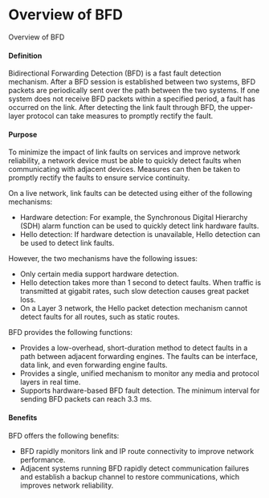 Overview of BFD
===============

Overview of BFD

#### Definition

Bidirectional Forwarding Detection (BFD) is a fast fault detection mechanism. After a BFD session is established between two systems, BFD packets are periodically sent over the path between the two systems. If one system does not receive BFD packets within a specified period, a fault has occurred on the link. After detecting the link fault through BFD, the upper-layer protocol can take measures to promptly rectify the fault.


#### Purpose

To minimize the impact of link faults on services and improve network reliability, a network device must be able to quickly detect faults when communicating with adjacent devices. Measures can then be taken to promptly rectify the faults to ensure service continuity.

On a live network, link faults can be detected using either of the following mechanisms:

* Hardware detection: For example, the Synchronous Digital Hierarchy (SDH) alarm function can be used to quickly detect link hardware faults.
* Hello detection: If hardware detection is unavailable, Hello detection can be used to detect link faults.

However, the two mechanisms have the following issues:

* Only certain media support hardware detection.
* Hello detection takes more than 1 second to detect faults. When traffic is transmitted at gigabit rates, such slow detection causes great packet loss.
* On a Layer 3 network, the Hello packet detection mechanism cannot detect faults for all routes, such as static routes.

BFD provides the following functions:

* Provides a low-overhead, short-duration method to detect faults in a path between adjacent forwarding engines. The faults can be interface, data link, and even forwarding engine faults.
* Provides a single, unified mechanism to monitor any media and protocol layers in real time.
* Supports hardware-based BFD fault detection. The minimum interval for sending BFD packets can reach 3.3 ms.

#### Benefits

BFD offers the following benefits:

* BFD rapidly monitors link and IP route connectivity to improve network performance.
* Adjacent systems running BFD rapidly detect communication failures and establish a backup channel to restore communications, which improves network reliability.
